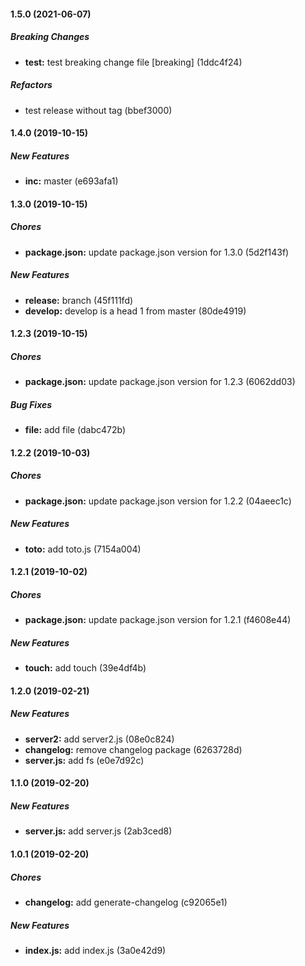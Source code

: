#### 1.5.0 (2021-06-07)

##### Breaking Changes

* **test:**  test breaking change file [breaking] (1ddc4f24)

##### Refactors

*  test release without tag (bbef3000)

#### 1.4.0 (2019-10-15)

##### New Features

* **inc:**  master (e693afa1)

#### 1.3.0 (2019-10-15)

##### Chores

* **package.json:**  update package.json version for 1.3.0 (5d2f143f)

##### New Features

* **release:**  branch (45f111fd)
* **develop:**  develop is a head 1 from master (80de4919)

#### 1.2.3 (2019-10-15)

##### Chores

* **package.json:**  update package.json version for 1.2.3 (6062dd03)

##### Bug Fixes

* **file:**  add file (dabc472b)

#### 1.2.2 (2019-10-03)

##### Chores

* **package.json:**  update package.json version for 1.2.2 (04aeec1c)

##### New Features

* **toto:**  add toto.js (7154a004)

#### 1.2.1 (2019-10-02)

##### Chores

* **package.json:**  update package.json version for 1.2.1 (f4608e44)

##### New Features

* **touch:**  add touch (39e4df4b)

#### 1.2.0 (2019-02-21)

##### New Features

* **server2:**  add server2.js (08e0c824)
* **changelog:**  remove changelog package (6263728d)
* **server.js:**  add fs (e0e7d92c)

#### 1.1.0 (2019-02-20)

##### New Features

* **server.js:**  add server.js (2ab3ced8)

#### 1.0.1 (2019-02-20)

##### Chores

* **changelog:**  add generate-changelog (c92065e1)

##### New Features

* **index.js:**  add index.js (3a0e42d9)

